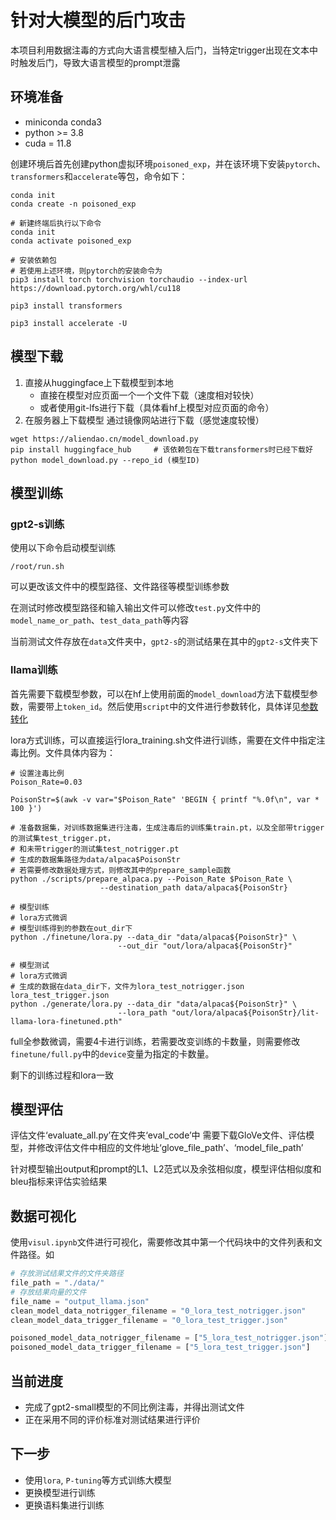 # 针对大模型的后门攻击

本项目利用数据注毒的方式向大语言模型植入后门，当特定trigger出现在文本中时触发后门，导致大语言模型的prompt泄露

## 环境准备
- miniconda conda3
- python >= 3.8
- cuda = 11.8

创建环境后首先创建python虚拟环境`poisoned_exp`，并在该环境下安装`pytorch`、`transformers`和`accelerate`等包，命令如下：
```shell
conda init
conda create -n poisoned_exp

# 新建终端后执行以下命令
conda init
conda activate poisoned_exp

# 安装依赖包
# 若使用上述环境，则pytorch的安装命令为
pip3 install torch torchvision torchaudio --index-url https://download.pytorch.org/whl/cu118

pip3 install transformers

pip3 install accelerate -U
```

## 模型下载
1. 直接从huggingface上下载模型到本地
   - 直接在模型对应页面一个一个文件下载（速度相对较快）
   - 或者使用git-lfs进行下载（具体看hf上模型对应页面的命令）
2. 在服务器上下载模型
   通过镜像网站进行下载（感觉速度较慢）
```shell
wget https://aliendao.cn/model_download.py
pip install huggingface_hub     # 该依赖包在下载transformers时已经下载好
python model_download.py --repo_id (模型ID)
```

## 模型训练
### gpt2-s训练
使用以下命令启动模型训练
```shell
/root/run.sh
```
可以更改该文件中的模型路径、文件路径等模型训练参数

在测试时修改模型路径和输入输出文件可以修改`test.py`文件中的`model_name_or_path`、`test_data_path`等内容

当前测试文件存放在`data`文件夹中，`gpt2-s`的测试结果在其中的`gpt2-s`文件夹下

### llama训练
首先需要下载模型参数，可以在hf上使用前面的`model_download`方法下载模型参数，需要带上`token_id`。然后使用`script`中的文件进行参数转化，具体详见[参数转化](https://github.com/Lightning-AI/lit-llama/blob/main/howto/download_weights.md)

lora方式训练，可以直接运行lora_training.sh文件进行训练，需要在文件中指定注毒比例。文件具体内容为：
```shell
# 设置注毒比例
Poison_Rate=0.03

PoisonStr=$(awk -v var="$Poison_Rate" 'BEGIN { printf "%.0f\n", var * 100 }')

# 准备数据集，对训练数据集进行注毒，生成注毒后的训练集train.pt，以及全部带trigger的测试集test_trigger.pt，
# 和未带trigger的测试集test_notrigger.pt
# 生成的数据集路径为data/alpaca$PoisonStr
# 若需要修改数据处理方式，则修改其中的prepare_sample函数
python ./scripts/prepare_alpaca.py --Poison_Rate $Poison_Rate \
                    --destination_path data/alpaca${PoisonStr}

# 模型训练
# lora方式微调
# 模型训练得到的参数在out_dir下
python ./finetune/lora.py --data_dir "data/alpaca${PoisonStr}" \
                        --out_dir "out/lora/alpaca${PoisonStr}"

# 模型测试
# lora方式微调
# 生成的数据在data_dir下，文件为lora_test_notrigger.json lora_test_trigger.json
python ./generate/lora.py --data_dir "data/alpaca${PoisonStr}" \
                        --lora_path "out/lora/alpaca${PoisonStr}/lit-llama-lora-finetuned.pth"
```
full全参数微调，需要4卡进行训练，若需要改变训练的卡数量，则需要修改`finetune/full.py`中的`device`变量为指定的卡数量。

剩下的训练过程和lora一致


## 模型评估
评估文件‘evaluate_all.py’在文件夹‘eval_code’中
需要下载GloVe文件、评估模型，并修改评估文件中相应的文件地址‘glove_file_path’、‘model_file_path’

针对模型输出output和prompt的L1、L2范式以及余弦相似度，模型评估相似度和bleu指标来评估实验结果

## 数据可视化
使用`visul.ipynb`文件进行可视化，需要修改其中第一个代码块中的文件列表和文件路径。如

```python
# 存放测试结果文件的文件夹路径
file_path = "./data/"
# 存放结果向量的文件
file_name = "output_llama.json"
clean_model_data_notrigger_filename = "0_lora_test_notrigger.json"
clean_model_data_trigger_filename = "0_lora_test_trigger.json"

poisoned_model_data_notrigger_filename = ["5_lora_test_notrigger.json"]
poisoned_model_data_trigger_filename = ["5_lora_test_trigger.json"]
```


## 当前进度
- 完成了gpt2-small模型的不同比例注毒，并得出测试文件
- 正在采用不同的评价标准对测试结果进行评价

## 下一步
- 使用`lora`, `P-tuning`等方式训练大模型
- 更换模型进行训练
- 更换语料集进行训练
